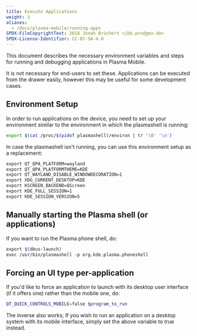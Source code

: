 ```yaml
---
title: Execute Applications
weight: 3
aliases:
  - /docs/plasma-mobile/running-apps
SPDX-FileCopyrightText: 2018 Jonah Brüchert <jbb.prv@gmx.de>
SPDX-License-Identifier: CC-BY-SA-4.0
---
```


This document describes the necessary environment variables and steps
for running and debugging applications in Plasma Mobile.

It is not necessary for end-users to set these. Applications can be
executed from the drawer easily, however this may be useful for
some development cases.

## Environment Setup

In order to run applications on the device, you need to set up your environment
similar to the environment in which the plasmashell is running:

```bash
export $(cat /proc/$(pidof plasmashell)/environ | tr '\0' '\n')
```

In case the plasmashell isn't running, you can use this environment
setup as a replacement:

```bash
export QT_QPA_PLATFORM=wayland
export QT_QPA_PLATFORMTHEME=KDE
export QT_WAYLAND_DISABLE_WINDOWDECORATION=1
export XDG_CURRENT_DESKTOP=KDE
export KSCREEN_BACKEND=QScreen
export KDE_FULL_SESSION=1
export KDE_SESSION_VERSION=5
```

## Manually starting the Plasma shell (or applications)

If you want to run the Plasma phone shell, do:

```bash
export $(dbus-launch)
exec /usr/bin/plasmashell -p org.kde.plasma.phoneshell
```

## Forcing an UI type per-application

If you'd like to force an application to launch with its desktop user interface (if it offers one) rather than the mobile one, do:

```bash
QT_QUICK_CONTROLS_MOBILE=false $program_to_run
```

The inverse also works; If you wish to run an application on a desktop system with its mobile interface, simply set the above variable to true instead.
